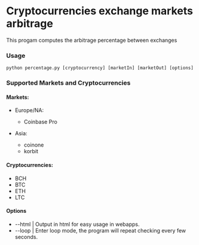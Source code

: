# Cryptocurrencies exchange markets arbitrage

This progam computes the arbitrage percentage between exchanges

### Usage

```shell
python percentage.py [cryptocurrency] [marketIn] [marketOut] [options]
```

### Supported Markets and Cryptocurrencies

#### Markets:

- Europe/NA:
	- Coinbase Pro

- Asia:
	- coinone
	- korbit

#### Cryptocurrencies:

- BCH
- BTC
- ETH
- LTC

#### Options

- --html | Output in html for easy usage in webapps.
- --loop | Enter loop mode, the program will repeat checking every few seconds.
